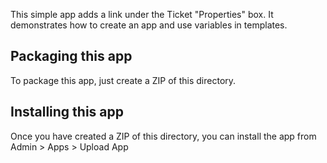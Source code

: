 This simple app adds a link under the Ticket "Properties" box. It demonstrates how to create an app and use variables in templates.

## Packaging this app

To package this app, just create a ZIP of this directory.

## Installing this app

Once you have created a ZIP of this directory, you can install the app from Admin > Apps > Upload App